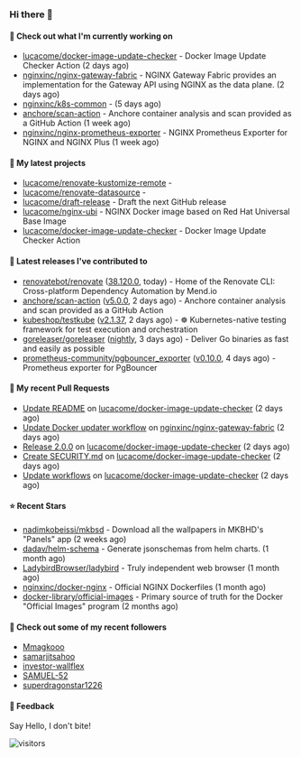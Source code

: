 ### Hi there 👋

#### 👷 Check out what I'm currently working on

- [lucacome/docker-image-update-checker](https://github.com/lucacome/docker-image-update-checker) - Docker Image Update Checker Action (2 days ago)
- [nginxinc/nginx-gateway-fabric](https://github.com/nginxinc/nginx-gateway-fabric) - NGINX Gateway Fabric provides an implementation for the Gateway API using NGINX as the data plane. (2 days ago)
- [nginxinc/k8s-common](https://github.com/nginxinc/k8s-common) -  (5 days ago)
- [anchore/scan-action](https://github.com/anchore/scan-action) - Anchore container analysis and scan provided as a GitHub Action (1 week ago)
- [nginxinc/nginx-prometheus-exporter](https://github.com/nginxinc/nginx-prometheus-exporter) - NGINX Prometheus Exporter for NGINX and NGINX Plus (1 week ago)

#### 🌱 My latest projects

- [lucacome/renovate-kustomize-remote](https://github.com/lucacome/renovate-kustomize-remote) - 
- [lucacome/renovate-datasource](https://github.com/lucacome/renovate-datasource) - 
- [lucacome/draft-release](https://github.com/lucacome/draft-release) - Draft the next GitHub release
- [lucacome/nginx-ubi](https://github.com/lucacome/nginx-ubi) - NGINX Docker image based on Red Hat Universal Base Image
- [lucacome/docker-image-update-checker](https://github.com/lucacome/docker-image-update-checker) - Docker Image Update Checker Action

#### 🔭 Latest releases I've contributed to

- [renovatebot/renovate](https://github.com/renovatebot/renovate) ([38.120.0](https://github.com/renovatebot/renovate/releases/tag/38.120.0), today) - Home of the Renovate CLI: Cross-platform Dependency Automation by Mend.io
- [anchore/scan-action](https://github.com/anchore/scan-action) ([v5.0.0](https://github.com/anchore/scan-action/releases/tag/v5.0.0), 2 days ago) - Anchore container analysis and scan provided as a GitHub Action
- [kubeshop/testkube](https://github.com/kubeshop/testkube) ([v2.1.37](https://github.com/kubeshop/testkube/releases/tag/v2.1.37), 2 days ago) - ☸️ Kubernetes-native testing framework for test execution and orchestration
- [goreleaser/goreleaser](https://github.com/goreleaser/goreleaser) ([nightly](https://github.com/goreleaser/goreleaser/releases/tag/nightly), 3 days ago) - Deliver Go binaries as fast and easily as possible
- [prometheus-community/pgbouncer_exporter](https://github.com/prometheus-community/pgbouncer_exporter) ([v0.10.0](https://github.com/prometheus-community/pgbouncer_exporter/releases/tag/v0.10.0), 4 days ago) - Prometheus exporter for PgBouncer

#### 🔨 My recent Pull Requests

- [Update README](https://github.com/lucacome/docker-image-update-checker/pull/64) on [lucacome/docker-image-update-checker](https://github.com/lucacome/docker-image-update-checker) (2 days ago)
- [Update Docker updater workflow](https://github.com/nginxinc/nginx-gateway-fabric/pull/2679) on [nginxinc/nginx-gateway-fabric](https://github.com/nginxinc/nginx-gateway-fabric) (2 days ago)
- [Release 2.0.0](https://github.com/lucacome/docker-image-update-checker/pull/63) on [lucacome/docker-image-update-checker](https://github.com/lucacome/docker-image-update-checker) (2 days ago)
- [Create SECURITY.md](https://github.com/lucacome/docker-image-update-checker/pull/60) on [lucacome/docker-image-update-checker](https://github.com/lucacome/docker-image-update-checker) (2 days ago)
- [Update workflows](https://github.com/lucacome/docker-image-update-checker/pull/59) on [lucacome/docker-image-update-checker](https://github.com/lucacome/docker-image-update-checker) (2 days ago)

#### ⭐ Recent Stars

- [nadimkobeissi/mkbsd](https://github.com/nadimkobeissi/mkbsd) - Download all the wallpapers in MKBHD&#39;s &#34;Panels&#34; app (2 weeks ago)
- [dadav/helm-schema](https://github.com/dadav/helm-schema) - Generate jsonschemas from helm charts. (1 month ago)
- [LadybirdBrowser/ladybird](https://github.com/LadybirdBrowser/ladybird) - Truly independent web browser (1 month ago)
- [nginxinc/docker-nginx](https://github.com/nginxinc/docker-nginx) - Official NGINX Dockerfiles (1 month ago)
- [docker-library/official-images](https://github.com/docker-library/official-images) - Primary source of truth for the Docker &#34;Official Images&#34; program (2 months ago)

#### 👯 Check out some of my recent followers

- [Mmagkooo](https://github.com/Mmagkooo)
- [samarjitsahoo](https://github.com/samarjitsahoo)
- [investor-wallflex](https://github.com/investor-wallflex)
- [SAMUEL-52](https://github.com/SAMUEL-52)
- [superdragonstar1226](https://github.com/superdragonstar1226)

#### 💬 Feedback

Say Hello, I don't bite!

![visitors](https://visitor-badge.laobi.icu/badge?page_id=lucacome.visitor-badge)
#
